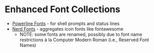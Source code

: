 # Enhanced Font Collections

-   [Powerline Fonts](https://github.com/powerline/fonts) - for shell prompts and status lines
-   [Nerd Fonts](https://www.nerdfonts.com/) - aggregates icon fonts like fontawesome
    -   NOTE: some fonts are renamed, possibly due to font name restrictions à la Computer Modern Roman
        (i.e., Reserved Font Names)


